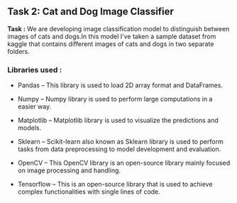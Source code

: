 ## Task 2: Cat and Dog Image Classifier

**Task :** We are developing image classification model to distinguish between images of cats and dogs.In this model I've taken a sample dataset from kaggle that contains different images of cats and dogs in two separate folders.

### Libraries used :
* Pandas – This library is used to load 2D array format and DataFrames.

* Numpy – Numpy library is used to perform large computations in a easier way.

* Matplotlib – Matplotlib library is used to visualize the predictions and models.

* Sklearn – Scikit-learn also known as Sklearn library is used to perform tasks from data preprocessing to model development and evaluation.

* OpenCV – This OpenCV library is an open-source library mainly focused on image processing and handling.

* Tensorflow – This is an open-source library that is used to achieve complex functionalities with single lines of code.
